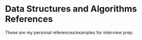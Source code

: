 # Data Structures and Algorithms References

These are my personal references/examples for interview prep.